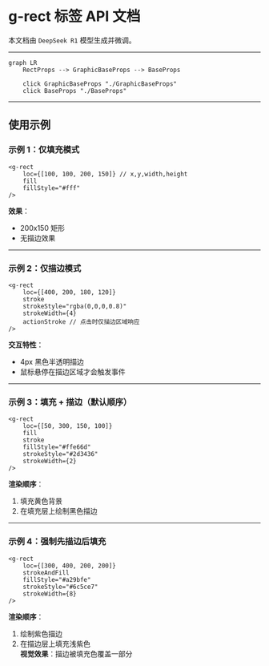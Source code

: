 # g-rect 标签 API 文档

本文档由 `DeepSeek R1` 模型生成并微调。

---

```mermaid
graph LR
    RectProps --> GraphicBaseProps --> BaseProps

    click GraphicBaseProps "./GraphicBaseProps"
    click BaseProps "./BaseProps"
```

---

## 使用示例

### 示例 1：仅填充模式

```tsx
<g-rect
    loc={[100, 100, 200, 150]} // x,y,width,height
    fill
    fillStyle="#fff"
/>
```

**效果**：

-   200x150 矩形
-   无描边效果

---

### 示例 2：仅描边模式

```tsx
<g-rect
    loc={[400, 200, 180, 120]}
    stroke
    strokeStyle="rgba(0,0,0,0.8)"
    strokeWidth={4}
    actionStroke // 点击时仅描边区域响应
/>
```

**交互特性**：

-   4px 黑色半透明描边
-   鼠标悬停在描边区域才会触发事件

---

### 示例 3：填充 + 描边（默认顺序）

```tsx
<g-rect
    loc={[50, 300, 150, 100]}
    fill
    stroke
    fillStyle="#ffe66d"
    strokeStyle="#2d3436"
    strokeWidth={2}
/>
```

**渲染顺序**：

1. 填充黄色背景
2. 在填充层上绘制黑色描边

---

### 示例 4：强制先描边后填充

```tsx
<g-rect
    loc={[300, 400, 200, 200]}
    strokeAndFill
    fillStyle="#a29bfe"
    strokeStyle="#6c5ce7"
    strokeWidth={8}
/>
```

**渲染顺序**：

1. 绘制紫色描边
2. 在描边层上填充浅紫色  
   **视觉效果**：描边被填充色覆盖一部分
